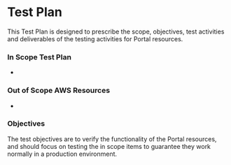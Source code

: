 # Test Plan
This Test Plan is designed to prescribe the scope, objectives, test
activities and deliverables of the testing activities for Portal resources.

### In Scope Test Plan
- 

### Out of Scope AWS Resources
- 

### Objectives
The test objectives are to verify the functionality of the
Portal resources, and should focus on testing the in scope items
to guarantee they work normally in a production environment.
